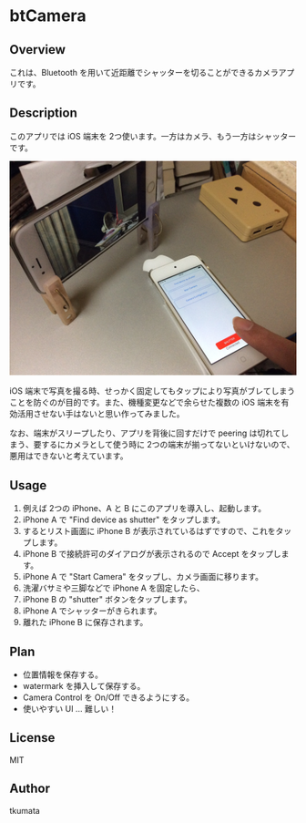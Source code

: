 # btCamera

## Overview

これは、Bluetooth を用いて近距離でシャッターを切ることができるカメラアプリです。

## Description

このアプリでは iOS 端末を 2つ使います。一方はカメラ、もう一方はシャッターです。

![例](/btCamera/images/IMG_0035.png)

iOS 端末で写真を撮る時、せっかく固定してもタップにより写真がブレてしまうことを防ぐのが目的です。また、機種変更などで余らせた複数の iOS 端末を有効活用させない手はないと思い作ってみました。

なお、端末がスリープしたり、アプリを背後に回すだけで peering は切れてしまう、要するにカメラとして使う時に 2つの端末が揃ってないといけないので、悪用はできないと考えています。

## Usage

1. 例えば 2つの iPhone、A と B にこのアプリを導入し、起動します。
2. iPhone A で "Find device as shutter" をタップします。
3. するとリスト画面に iPhone B が表示されているはずですので、これをタップします。
4. iPhone B で接続許可のダイアログが表示されるので Accept をタップします。
5. iPhone A で "Start Camera" をタップし、カメラ画面に移ります。
6. 洗濯バサミや三脚などで iPhone A を固定したら、
7. iPhone B の "shutter" ボタンをタップします。
8. iPhone A でシャッターがきられます。
9. 離れた iPhone B に保存されます。

## Plan

- 位置情報を保存する。
- watermark を挿入して保存する。
- Camera Control を On/Off できるようにする。
- 使いやすい UI ... 難しい！

## License

MIT

## Author

tkumata
